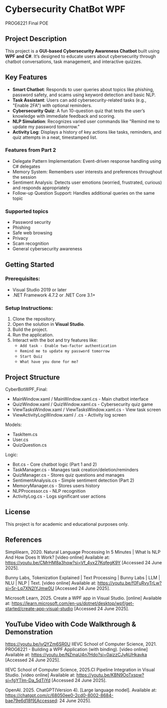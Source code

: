 
# Cybersecurity ChatBot WPF

PROG6221 Final POE


## Project Description
This project is a **GUI-based Cybersecurity Awareness Chatbot** built using **WPF and C#**. It’s designed to educate users about cybersecurity through chatbot conversations, task management, and interactive quizzes.

## Key Features
- **Smart Chatbot**: Responds to user queries about topics like phishing, password safety, and scams using keyword detection and basic NLP.
- **Task Assistant**: Users can add cybersecurity-related tasks (e.g., "Enable 2FA") with optional reminders.
- **Cybersecurity Quiz**: A fun 10-question quiz that tests the user’s knowledge with immediate feedback and scoring.
- **NLP Simulation**: Recognizes varied user commands like "Remind me to update my password tomorrow."
- **Activity Log**: Displays a history of key actions like tasks, reminders, and quiz attempts in a neat, timestamped list.

### Features from Part 2
- Delegate Pattern Implementation: Event-driven response handling using C# delegates
- Memory System: Remembers user interests and preferences throughout the session
- Sentiment Analysis: Detects user emotions (worried, frustrated, curious) and responds appropriately
- Follow-up Question Support: Handles additional queries on the same topic

### Supported topics
- Password security
- Phishing
- Safe web browsing
- Privacy
- Scam recognition
- General cybersecurity awareness

## Getting Started

### Prerequisites:

- Visual Studio 2019 or later
- .NET Framework 4.7.2 or .NET Core 3.1+

### Setup Instructions:

1. Clone the repository.
2. Open the solution in **Visual Studio**.
3. Build the project.
4. Run the application.
5. Interact with the bot and try features like:
   - `Add task - Enable two-factor authentication`
   - `Remind me to update my password tomorrow`
   - `Start Quiz`
   - `What have you done for me?`
## Project Structure
CyberBotWPF_Final:
- MainWindow.xaml / MainWindow.xaml.cs - Main chatbot interface
- QuizWindow.xaml / QuizWindow.xaml.cs - Cybersecurity quiz game
- ViewTasksWindow.xaml / ViewTasksWindow.xaml.cs - View task screen
- ViewActivityLogWindow.xaml / .cs - Activity log screen

Models:
- TaskItem.cs
- User.cs
- QuizQuestion.cs

Logic:
- Bot.cs - Core chatbot logic (Part 1 and 2)
- TaskManager.cs - Manages task creation/deletion/reminders
- QuizManager.cs - Stores quiz questions and manages
- SentimentAnalysis.cs - Simple sentiment detection (Part 2)
- MemoryManager.cs - Stores users history
- NLPProcessor.cs - NLP recognition
- ActivityLog.cs - Logs significant user actions
  
## License

This project is for academic and educational purposes only.

## References 
Simplilearn, 2020. Natural Language Processing In 5 Minutes | What Is NLP And How Does It Work? [video online] Available at: <https://youtu.be/CMrHM8a3hqw?si=Vf_4yx27KqfegK9Y> [Accessed 24 June 2025].

Bunny Labs, Tokenization Explained | Text Processing | Bunny Labs | LLM | NLU | NLP | Text. [video online] Available at: https://youtu.be/f0FuRvyTrLw?si=5r-Lq7XN2lYJmw0U [Accessed 24 June 2025].

Microsoft Learn, 2025. Create a WPF app in Visual Studio. [online] Available at: <https://learn.microsoft.com/en-us/dotnet/desktop/wpf/get-started/create-app-visual-studio> [Accessed 24 June 2025].

## YouTube Video with Code Walkthrough & Demonstration
https://youtu.be/jyQYZm6SR0U
IIEVC School of Computer Science, 2021. PROG6221 - Building a WPF Application (with binding). [video online] Available at: <https://youtu.be/NZmaU4n7Hdo?si=0aizzCJyAUHkavka> [Accessed 24 June 2025].

IIEVC School of Computer Science, 2025.CI Pipeline Integration in Visual Studio. [video online] Available at: <https://youtu.be/KBN9OoTxspw?si=fgYTlm-Da_5dTiYd> [Accessed 24 June 2025].

OpenAI. 2025. ChatGPT(Version 4). [Large language model]. Available at: https://chatgpt.com/c/68050ee0-2cd0-8002-8684-bae79e6d18f9[Accessed: 24 June 2025].
